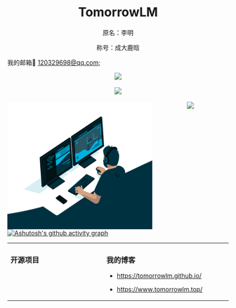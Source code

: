 

<h1 align="center"> TomorrowLM </h1>  
<p align="center"> 原名：李明 </p>  
<p align="center"> 称号：成大鹿晗</p>  

 我的邮箱:email: [120329698@qq.com](mailto:120329698@qq.com);

<p align="center">
  <img src="https://github-readme-stats.vercel.app/api?username=TomorrowLM&show_icons=true&&theme=radical"/>
</p>
<p align="center">
  <img src="https://github-readme-stats.vercel.app/api/top-langs/?username=TomorrowLM&layout=compact&hide=html&theme=dark"/>
</p>

<p align="center">

<img align="left" alt="GIF" src="https://github.com/likaia/likaia/blob/main/code.gif" width="330" height="290" />
<img src="https://github-readme-stats.vercel.app/api/wakatime?username=TomorrowLM" />

</p>

[![Ashutosh's github activity graph](https://activity-graph.herokuapp.com/graph?username=TomorrowLM&theme=dracula)](https://github.com/ashutosh00710/github-readme-activity-graph)

<table align="center"><tr>
<td valign="top" width="33%">

### 开源项目  

</td>
<td valign="top" width="33%">

### 我的博客

- https://tomorrowlm.github.io/

- https://www.tomorrowlm.top/

</td>
</tr></table>
